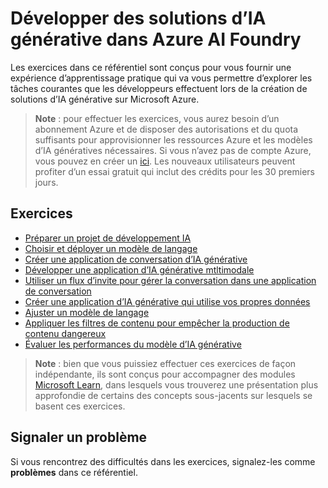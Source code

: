 # Développer des solutions d’IA générative dans Azure AI Foundry

Les exercices dans ce référentiel sont conçus pour vous fournir une expérience d’apprentissage pratique qui va vous permettre d’explorer les tâches courantes que les développeurs effectuent lors de la création de solutions d’IA générative sur Microsoft Azure.

> **Note** : pour effectuer les exercices, vous aurez besoin d’un abonnement Azure et de disposer des autorisations et du quota suffisants pour approvisionner les ressources Azure et les modèles d’IA génératives nécessaires. Si vous n’avez pas de compte Azure, vous pouvez en créer un [ici](https://azure.microsoft.com/free). Les nouveaux utilisateurs peuvent profiter d’un essai gratuit qui inclut des crédits pour les 30 premiers jours.

## Exercices

- [Préparer un projet de développement IA](Instructions/01-Explore-ai-studio.md)
- [Choisir et déployer un modèle de langage](Instructions/02-Explore-model-catalog.md)
- [Créer une application de conversation d’IA générative](Instructions/02a-AI-foundry-sdk.md)
- [Développer une application d’IA générative mtltimodale](Instructions/02b-multimodal.md)
- [Utiliser un flux d’invite pour gérer la conversation dans une application de conversation](Instructions/03-Use-prompt-flow-chat.md)
- [Créer une application d’IA générative qui utilise vos propres données](Instructions/04-Use-own-data.md)
- [Ajuster un modèle de langage](Instructions/05-Finetune-model.md)
- [Appliquer les filtres de contenu pour empêcher la production de contenu dangereux](Instructions/06-Explore-content-filters.md)
- [Évaluer les performances du modèle d’IA générative](Instructions/07-Evaluate-prompt-flow.md)

> **Note** : bien que vous puissiez effectuer ces exercices de façon indépendante, ils sont conçus pour accompagner des modules [Microsoft Learn](https://aka.ms/mslearn-generative-ai), dans lesquels vous trouverez une présentation plus approfondie de certains des concepts sous-jacents sur lesquels se basent ces exercices.

## Signaler un problème

Si vous rencontrez des difficultés dans les exercices, signalez-les comme **problèmes** dans ce référentiel.